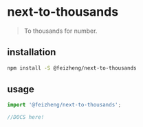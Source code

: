 # next-to-thousands
> To  thousands for number.

## installation
```bash
npm install -S @feizheng/next-to-thousands
```

## usage
```js
import '@feizheng/next-to-thousands';

//DOCS here!
```
